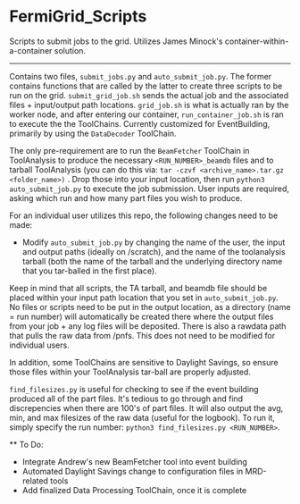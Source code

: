 # FermiGrid_Scripts

Scripts to submit jobs to the grid. Utilizes James Minock's container-within-a-container solution.

-----------------------
Contains two files, ```submit_jobs.py``` and ```auto_submit_job.py```. The former contains functions that are called by the latter to create three scripts to be run on the grid. ```submit_grid_job.sh``` sends the actual job and the associated files + input/output path locations. ```grid_job.sh``` is what is actually ran by the worker node, and after entering our container, ```run_container_job.sh``` is ran to execute the the ToolChains. Currently customized for EventBuilding, primarily by using the ```DataDecoder``` ToolChain.

The only pre-requirement are to run the ```BeamFetcher``` ToolChain in ToolAnalysis to produce the necessary ```<RUN_NUMBER>_beamdb``` files and to tarball ToolAnalysis (you can do this via: ```tar -czvf <archive_name>.tar.gz <folder_name>)``` . Drop those into your input location, then run ```python3 auto_submit_job.py``` to execute the job submission. User inputs are required, asking which run and how many part files you wish to produce. 

For an individual user utilizes this repo, the following changes need to be made:
- Modify ```auto_submit_job.py``` by changing the name of the user, the input and output paths (ideally on /scratch), and the name of the toolanalysis tarball (both the name of the tarball and the underlying directory name that you tar-balled in the first place).

Keep in mind that all scripts, the TA tarball, and beamdb file should be placed within your input path location that you set in ```auto_submit_job.py```. No files or scripts need to be put in the output location, as a directory (name = run number) will automatically be created there where the output files from your job + any log files will be deposited. There is also a rawdata path that pulls the raw data from /pnfs. This does not need to be modified for individual users.

In addition, some ToolChains are sensitive to Daylight Savings, so ensure those files within your ToolAnalysis tar-ball are properly adjusted. 

```find_filesizes.py``` is useful for checking to see if the event building produced all of the part files. It's tedious to go through and find discrepencies when there are 100's of part files. It will also output the avg, min, and max filesizes of the raw data (useful for the logbook). To run it, simply specify the run number: ```python3 find_filesizes.py <RUN_NUMBER>```.

** To Do: 
- Integrate Andrew's new BeamFetcher tool into event building
- Automated Daylight Savings change to configuration files in MRD-related tools
- Add finalized Data Processing ToolChain, once it is complete
